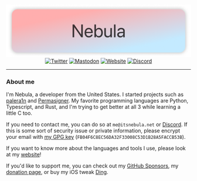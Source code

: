 <div align="center">
    <img src="./images/banner.png" alt="Banner">
    <a href="https://twitter.com/itsnebulalol"><img alt="Twitter" src="https://img.shields.io/badge/Twitter-1DA1F2?style=for-the-badge&logo=twitter&logoColor=white"></a>
    <a href="https://procursus.social/@nebula"><img alt="Mastodon" src="https://img.shields.io/badge/Mastodon-6364FF?style=for-the-badge&logo=Mastodon&logoColor=white"></a>
    <a href="https://itsnebula.net"><img alt="Website" src="https://img.shields.io/badge/website-000000?style=for-the-badge&logo=google-chrome&logoColor=white"></a>
    <a href="https://discord.com/users/574669003755356162"><img alt="Discord" src="https://img.shields.io/badge/Discord-5865F2?style=for-the-badge&logo=discord&logoColor=white"></a>
</div>

---

### About me

I'm Nebula, a developer from the United States. I started projects such as [palera1n](https://github.com/palera1n/palera1n) and [Permasigner](https://github.com/permasigner/permasigner). My favorite programming languages are Python, Typescript, and Rust, and I'm trying to get better at all 3 while learning a little C too.

If you need to contact me, you can do so at `me@itsnebula.net` or [Discord](https://discord.com/users/574669003755356162). If this is some sort of security issue or private information, please encrypt your email with [my GPG key](https://static.itsnebula.net/gpgkey.asc) (`FB04F6C8EC56DA32F33008C53D1B28A5FACCB53B`).

If you want to know more about the languages and tools I use, please look at my [website](https://itsnebula.net)!

If you'd like to support me, you can check out my [GitHub Sponsors](https://github.com/sponsors/itsnebulalol), my [donation page](https://itsnebula.net/donate), or buy my iOS tweak [Ding](https://chariz.com/buy/ding).
